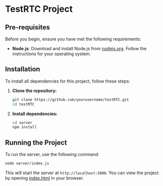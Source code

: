 # TestRTC Project

## Pre-requisites

Before you begin, ensure you have met the following requirements:

- **Node.js**: Download and install Node.js from [nodejs.org](https://nodejs.org/). Follow the instructions for your operating system.

## Installation

To install all dependencies for this project, follow these steps:

1. **Clone the repository:**
    ```sh
    git clone https://github.com/yourusername/testRTC.git
    cd testRTC
    ```

2. **Install dependencies:**
    ```sh
    cd server
    npm install
    ```

## Running the Project

To run the server, use the following command:

```sh
node server/index.js
```

This will start the server at `http://localhost:3000`. You can view the project by opening [index.html](https://github.com/trunghoang2002/TestWebRTC/blob/main/index.html) in your browser.
